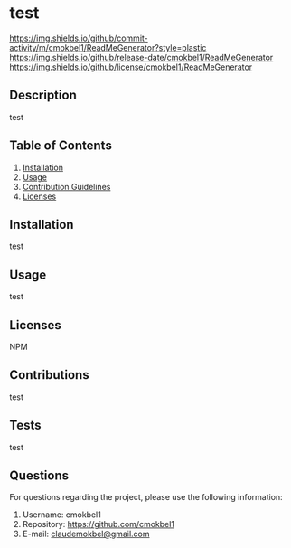 
  # test
  https://img.shields.io/github/commit-activity/m/cmokbel1/ReadMeGenerator?style=plastic
  https://img.shields.io/github/release-date/cmokbel1/ReadMeGenerator
  https://img.shields.io/github/license/cmokbel1/ReadMeGenerator
  


  ## Description 
  test

  ## Table of Contents
  1. [Installation](#Installation)
  2. [Usage](#Usage)
  3. [Contribution Guidelines](#Contributions)
  4. [Licenses](#Licenses)
      
  ## Installation
  test

  ## Usage
  test

  ## Licenses
  NPM

  ## Contributions
  test

  ## Tests
  test

  ## Questions
   For questions regarding the project, please use the following information:
  1. Username: cmokbel1
  2. Repository: https://github.com/cmokbel1
  3. E-mail: claudemokbel@gmail.com
